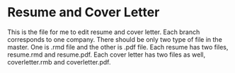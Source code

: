 # Resume and Cover Letter
This is the file for me to edit resume and cover letter.
Each branch corresponds to one company. 
There should be only two type of file in the master. 
One is .rmd file and the other is .pdf file. 
Each resume has two files, resume.rmd and resume.pdf.
Each cover letter has two files as well, coverletter.rmb and coverletter.pdf. 